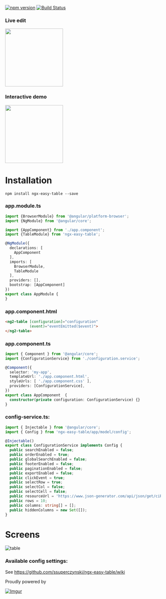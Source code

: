[![npm version](https://badge.fury.io/js/ngx-easy-table.svg)](https://badge.fury.io/js/ngx-easy-table)
[![Build Status](https://travis-ci.org/ssuperczynski/ngx-easy-table.svg?branch=master)](https://travis-ci.org/ssuperczynski/ngx-easy-table)

### Live edit
<a href="https://stackblitz.com/edit/angular-2xhnud?embed=1&file=app/app.component.ts">
<img width="187" src="https://github.com/gothinkster/realworld/raw/master/media/edit_on_blitz.png?raw=true" style="max-width:100%;">
</a>

### Interactive demo

<a href="https://angular-2xhnud.stackblitz.io">
<img width="187" src="https://github.com/gothinkster/realworld/raw/master/media/edit_on_blitz.png?raw=true" style="max-width:100%;">
</a>

# Installation

`npm install ngx-easy-table --save`

### app.module.ts

```typescript
import {BrowserModule} from '@angular/platform-browser';
import {NgModule} from '@angular/core';

import {AppComponent} from './app.component';
import {TableModule} from 'ngx-easy-table';

@NgModule({
  declarations: [
    AppComponent
  ],
  imports: [
    BrowserModule,
    TableModule
  ],
  providers: [],
  bootstrap: [AppComponent]
})
export class AppModule {
}

```

### app.component.html

```html
<ng2-table [configuration]="configuration"
           (event)="eventEmitted($event)">
</ng2-table>
```

### app.component.ts

```ts
import { Component } from '@angular/core';
import {ConfigurationService} from './configuration.service';

@Component({
  selector: 'my-app',
  templateUrl: './app.component.html',
  styleUrls: [ './app.component.css' ],
  providers: [ConfigurationService],
})
export class AppComponent  {
  constructor(private configuration: ConfigurationService) {}
}

```


### config-service.ts:

```typescript
import { Injectable } from '@angular/core';
import { Config } from 'ngx-easy-table/app/model/config';

@Injectable()
export class ConfigurationService implements Config {
  public searchEnabled = false;
  public orderEnabled = true;
  public globalSearchEnabled = false;
  public footerEnabled = false;
  public paginationEnabled = false;
  public exportEnabled = false;
  public clickEvent = true;
  public selectRow = true;
  public selectCol = false;
  public selectCell = false;
  public resourceUrl = 'https://www.json-generator.com/api/json/get/ciRBhHznFK?indent=2';
  public rows = 10;
  public columns: string[] = [];
  public hiddenColumns = new Set([]);
}
```

# Screens

![table](https://i.imgur.com/WAt6fIy.png "table")

### Available config settings:

See https://github.com/ssuperczynski/ngx-easy-table/wiki

Proudly powered by 

[![Imgur](http://i.imgur.com/qbbb6ah.png)](http://espeo.eu/)
